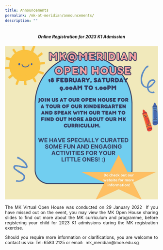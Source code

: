 ```yaml
---
title: Announcements
permalink: /mk-at-meridian/announcements/
description: ""
---
```

<h5 align = "center">Online Registration for 2023 K1 Admission</h5>

<img src="/images/MK@Meridian/2023/OH%20details%20to%20be%20posted%20on%20PG.jpg">


<p align = "justify"> The MK Virtual Open House was conducted on 29 January 2022  If you have missed out on the event, you may view the MK Open House sharing slides to find out more about the MK curriculum and programme, before registering your child for 2023 K1 admissions during the MK registration exercise.</p>

<p align = "justify">Should you require more information or clarifications, you are welcome to contact us via:
Tel: 6583 2125 or email:  mk_meridian@moe.edu.sg</p>